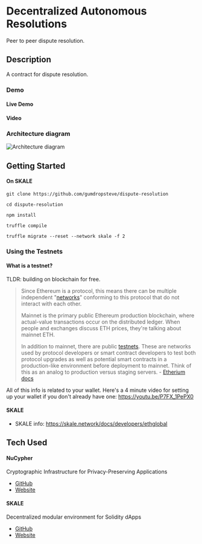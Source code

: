 # Decentralized Autonomous Resolutions
Peer to peer dispute resolution.

## Description
A contract for dispute resolution.

### Demo
#### Live Demo

#### Video

### Architecture diagram
![Architecture diagram](https://lh4.googleusercontent.com/M8OWVzvmJ9M3JkjGV8M9--Q_rBbKLtfumY_Bu60E8c4htm9tv05X-U_yt8pX_hbIPBdSzxQ0yafCsagEe1Od5Y4zlaiH3bCGaAG3Kc-m5QmexNpTPjK01ZjfbpDG673b-UadvqXh)

## Getting Started
#### On SKALE
```
git clone https://github.com/gumdropsteve/dispute-resolution

cd dispute-resolution

npm install

truffle compile

truffle migrate --reset --network skale -f 2
```

### Using the Testnets
#### What is a testnet?
TLDR: building on blockchain for free.
> Since Ethereum is a protocol, this means there can be multiple independent "[networks](https://ethereum.org/en/developers/docs/networks)" conforming to this protocol that do not interact with each other.
> 
> Mainnet is the primary public Ethereum production blockchain, where actual-value transactions occur on the distributed ledger.
> When people and exchanges discuss ETH prices, they're talking about mainnet ETH.
> 
>  In addition to mainnet, there are public [testnets](https://ethereum.org/en/developers/docs/networks/#testnets). These are networks used by protocol developers or smart contract developers to test both protocol upgrades as well as potential smart contracts in a production-like environment before deployment to mainnet. Think of this as an analog to production versus staging servers. - [Etherium docs](https://ethereum.org/en/developers/docs/networks/)

All of this info is related to your wallet. Here's a 4 minute video for setting up your wallet if you don't already have one: https://youtu.be/P7FX_1PePX0

#### SKALE
- SKALE info: https://skale.network/docs/developers/ethglobal

## Tech Used
#### NuCypher
Cryptographic Infrastructure for Privacy-Preserving Applications
- [GitHub](https://github.com/nucypher/)
- [Website](https://www.nucypher.com/)

#### SKALE
Decentralized modular environment for Solidity dApps
- [GitHub](https://github.com/skalenetwork/)
- [Website](https://skale.network/)

